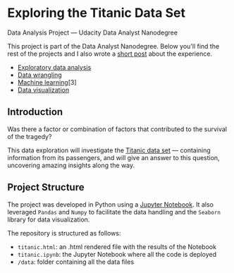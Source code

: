 # Exploring the Titanic Data Set
Data Analysis Project — Udacity Data Analyst Nanodegree

This project is part of the Data Analyst Nanodegree. Below you'll find the rest of the projects and I also wrote a [short post](https://collado.io/blog/2018/udacity-dand) about the experience.

* [Exploratory data analysis](https://github.com/MarcCollado/wine)
* [Data wrangling](https://github.com/MarcCollado/open-street-map)
* [Machine learning](https://github.com/MarcCollado/enron)[3]
* [Data visualization](https://public.tableau.com/profile/marccollado#!/vizhome/TitanicFinal_6/Titanic)


## Introduction
Was there a factor or combination of factors that contributed to the survival of the tragedy?

This data exploration will investigate the [Titanic data set](https://www.kaggle.com/c/titanic) — containing information from its passengers, and will give an answer to this question, uncovering amazing insights along the way.


## Project Structure
The project was developed in Python using a [Jupyter Notebook](http://jupyter.org). It also leveraged `Pandas` and `Numpy` to facilitate the data handling and the `Seaborn` library for data visualization.

The repository is structured as follows:

* `titanic.html`: an .html rendered file with the results of the Notebook
* `titanic.ipynb`: the Jupyter Notebook where all the code is deployed
* `/data`: folder containing all the data files
